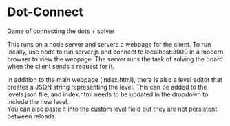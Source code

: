 # Dot-Connect
Game of connecting the dots + solver

This runs on a node server and servers a webpage for the client.
To run locally, use node to run server.js and connect to localhost:3000 in a modern browser to view the webpage.
The server runs the task of solving the board when the client sends a request for it.

In addition to the main webpage (index.html), there is also a level editor that creates a JSON string representing the level.
This can be added to the levels.json file, and index.html needs to be updated in the dropdown to include the new level. <br>
You can also paste it into the custom level field but they are not persistent between reloads.
